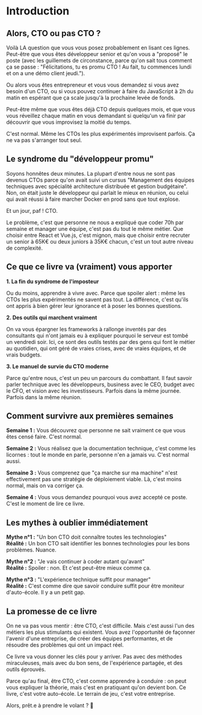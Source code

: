# Introduction

## Alors, CTO ou pas CTO ?

Voilà LA question que vous vous posez probablement en lisant ces lignes. Peut-être que vous êtes développeur senior et qu'on vous a "proposé" le poste (avec les guillemets de circonstance, parce qu'on sait tous comment ça se passe : "Félicitations, tu es promu CTO ! Au fait, tu commences lundi et on a une démo client jeudi."). 

Ou alors vous êtes entrepreneur et vous vous demandez si vous avez besoin d'un CTO, ou si vous pouvez continuer à faire du JavaScript à 2h du matin en espérant que ça scale jusqu'à la prochaine levée de fonds.

Peut-être même que vous êtes déjà CTO depuis quelques mois, et que vous vous réveillez chaque matin en vous demandant si quelqu'un va finir par découvrir que vous improvisez la moitié du temps.

C'est normal. Même les CTOs les plus expérimentés improvisent parfois.
Ça ne va pas s'arranger tout seul.

## Le syndrome du "développeur promu"

Soyons honnêtes deux minutes. La plupart d'entre nous ne sont pas devenus CTOs parce qu'on avait suivi un cursus "Management des équipes techniques avec spécialité architecture distribuée et gestion budgétaire". Non, on était juste le développeur qui parlait le mieux en réunion, ou celui qui avait réussi à faire marcher Docker en prod sans que tout explose.

Et un jour, paf ! CTO.

Le problème, c'est que personne ne nous a expliqué que coder 70h par semaine et manager une équipe, c'est pas du tout le même métier. Que choisir entre React et Vue.js, c'est mignon, mais que choisir entre recruter un senior à 65K€ ou deux juniors à 35K€ chacun, c'est un tout autre niveau de complexité.

## Ce que ce livre va (vraiment) vous apporter

**1. La fin du syndrome de l'imposteur**

Ou du moins, apprendre à vivre avec. Parce que spoiler alert : même les CTOs les plus expérimentés ne savent pas tout. La différence, c'est qu'ils ont appris à bien gérer leur ignorance et à poser les bonnes questions.

**2. Des outils qui marchent vraiment**

On va vous épargner les frameworks à rallonge inventés par des consultants qui n'ont jamais eu à expliquer pourquoi le serveur est tombé un vendredi soir. Ici, ce sont des outils testés par des gens qui font le métier au quotidien, qui ont géré de vraies crises, avec de vraies équipes, et de vrais budgets.

**3. Le manuel de survie du CTO moderne**

Parce qu'entre nous, c'est un peu un parcours du combattant. Il faut savoir parler technique avec les développeurs, business avec le CEO, budget avec le CFO, et vision avec les investisseurs. Parfois dans la même journée. Parfois dans la même réunion.

## Comment survivre aux premières semaines

**Semaine 1 :** Vous découvrez que personne ne sait vraiment ce que vous êtes censé faire. C'est normal.

**Semaine 2 :** Vous réalisez que la documentation technique, c'est comme les licornes : tout le monde en parle, personne n'en a jamais vu. C'est normal aussi.

**Semaine 3 :** Vous comprenez que "ça marche sur ma machine" n'est effectivement pas une stratégie de déploiement viable. Là, c'est moins normal, mais on va corriger ça.

**Semaine 4 :** Vous vous demandez pourquoi vous avez accepté ce poste. C'est le moment de lire ce livre.

## Les mythes à oublier immédiatement

**Mythe n°1 :** "Un bon CTO doit connaître toutes les technologies"  
**Réalité :** Un bon CTO sait identifier les bonnes technologies pour les bons problèmes. Nuance.

**Mythe n°2 :** "Je vais continuer à coder autant qu'avant"  
**Réalité :** Spoiler : non. Et c'est peut-être mieux comme ça.

**Mythe n°3 :** "L'expérience technique suffit pour manager"  
**Réalité :** C'est comme dire que savoir conduire suffit pour être moniteur d'auto-école. Il y a un petit gap.

## La promesse de ce livre

On ne va pas vous mentir : être CTO, c'est difficile. Mais c'est aussi l'un des métiers les plus stimulants qui existent. Vous avez l'opportunité de façonner l'avenir d'une entreprise, de créer des équipes performantes, et de résoudre des problèmes qui ont un impact réel.

Ce livre va vous donner les clés pour y arriver. Pas avec des méthodes miraculeuses, mais avec du bon sens, de l'expérience partagée, et des outils éprouvés.

Parce qu'au final, être CTO, c'est comme apprendre à conduire : on peut vous expliquer la théorie, mais c'est en pratiquant qu'on devient bon. Ce livre, c'est votre auto-école. Le terrain de jeu, c'est votre entreprise.

Alors, prêt.e à prendre le volant ? 🚗
